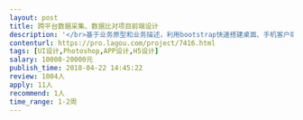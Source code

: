 ```yaml
---                
layout: post       
title: 跨平台数据采集、数据比对项目前端设计           
description: '</br>基于业务原型和业务描述，利用bootstrap快速搭建桌面、手机客户端通用平台前端：</br>一、通用系统管理，包括人员、家庭、组织、权限、岗位等管理；</br>二、可拖拽式条件聚合</br>三、填报类业务表单、图形报表</br>要求：简洁、响应式</br>'     
contenturl: https://pro.lagou.com/project/7416.html      
tags: [UI设计,Photoshop,APP设计,H5设计]            
salary: 10000-20000元          
publish_time: 2018-04-22 14:45:22         
review: 1004人                   
apply: 11人                   
recommend: 1人                   
time_range: 1-2周              
---                 
```


